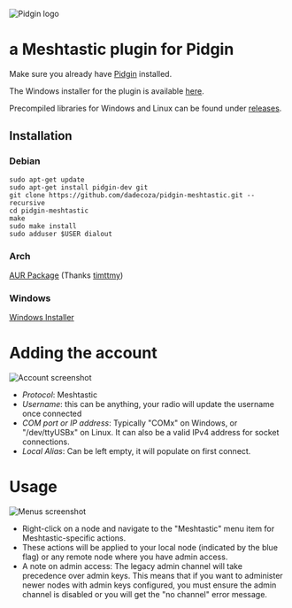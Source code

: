 ![Pidgin logo](https://raw.githubusercontent.com/dadecoza/pidgin-meshtastic/refs/heads/main/nsis/pidgin-meshtastic.ico)

# a Meshtastic plugin for Pidgin

Make sure you already have [Pidgin](https://pidgin.im/install/) installed.

The Windows installer for the plugin is available [here](https://github.com/dadecoza/pidgin-meshtastic/releases/latest/download/pidgin-meshtastic-setup.exe).

Precompiled libraries for Windows and Linux can be found under [releases](https://github.com/dadecoza/pidgin-meshtastic/releases).


## Installation

### Debian
```shell
sudo apt-get update
sudo apt-get install pidgin-dev git
git clone https://github.com/dadecoza/pidgin-meshtastic.git --recursive
cd pidgin-meshtastic
make
sudo make install
sudo adduser $USER dialout
 ```

### Arch
[AUR Package](https://aur.archlinux.org/packages/pidgin-meshtastic-git) (Thanks [timttmy](https://github.com/timttmy))

### Windows
[Windows Installer](https://github.com/dadecoza/pidgin-meshtastic/releases/latest/download/pidgin-meshtastic-setup.exe)

# Adding the account
![Account screenshot](https://dade.co.za/images/account.png)
* *Protocol*: Meshtastic
* *Username*: this can be anything, your radio will update the username once connected
* *COM port or IP address*: Typically "COMx" on Windows, or "/dev/ttyUSBx" on Linux. It can also be a valid IPv4 address for socket connections.
* *Local Alias*: Can be left empty, it will populate on first connect.

# Usage
![Menus screenshot](https://dade.co.za/images/menus.png)
* Right-click on a node and navigate to the "Meshtastic" menu item for Meshtastic-specific actions.
* These actions will be applied to your local node (indicated by the blue flag) or any remote node where you have admin access.
* A note on admin access: The legacy admin channel will take precedence over admin keys. This means that if you want to administer newer nodes with admin keys configured, you must ensure the admin channel is disabled or you will get the "no channel" error message.



